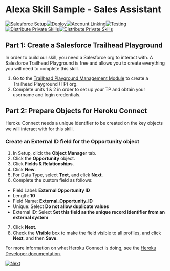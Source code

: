 # Alexa Skill Sample - Sales Assistant

[![Salesforce Setup](https://m.media-amazon.com/images/G/01/mobile-apps/dex/alexa/alexa-skills-kit/tutorials/tutorial-page-marker-1-on._TTH_.png)](./1-salesforce-setup.md)[![Deploy](https://m.media-amazon.com/images/G/01/mobile-apps/dex/alexa/alexa-skills-kit/tutorials/tutorial-page-marker-2-off._TTH_.png)](./2-heroku.md)[![Account Linking](https://m.media-amazon.com/images/G/01/mobile-apps/dex/alexa/alexa-skills-kit/tutorials/tutorial-page-marker-3-off._TTH_.png)](./3-deploy.md)[![Testing](https://m.media-amazon.com/images/G/01/mobile-apps/dex/alexa/alexa-skills-kit/tutorials/tutorial-page-marker-4-off._TTH_.png)](./4-account-linking.md)[![Distribute Private Skills](https://m.media-amazon.com/images/G/01/mobile-apps/dex/alexa/alexa-skills-kit/tutorials/tutorial-page-marker-5-off._TTH_.png)](./5-testing.md)[![Distribute Private Skills](https://m.media-amazon.com/images/G/01/mobile-apps/dex/alexa/alexa-skills-kit/tutorials/tutorial-page-marker-6-off._TTH_.png)](./6-distribute-private-skills.md)

## Part 1: Create a Salesforce Trailhead Playground

In order to build our skill, you need a Salesforce org to interact with. A Salesforce Trailhead Playground is free and allows you to create everything you will need to complete this skill.

1. Go to the [Trailhead Playground Management Module](https://trailhead.salesforce.com/modules/trailhead_playground_management) to create a Trailhead Playground (TP) org.
2. Complete units 1 & 2 in order to set up your TP and obtain your username and login credentials. 

## Part 2: Prepare Objects for Heroku Connect

Heroku Connect needs a unique identifier to be created on the key objects we will interact with for this skill. 

### Create an External ID field for the Opportunity object

1. In Setup, click the **Object Manager** tab.
2. Click the **Opportunity** object.
3. Click **Fields & Relationships**.
4. Click **New**.
5. For Data Type, select **Text**, and click **Next**.
6. Complete the custom field as follows:
 * Field Label: **External Opportunity ID**
 * Length: **10**
 * Field Name: **External_Opportunity_ID**
 * Unique: Select **Do not allow duplicate values**
 * External ID: Select **Set this field as the unique record identifier from an external system**
7. Click **Next**.
8. Check the **Visible** box to make the field visible to all profiles, and click **Next**, and then **Save**.

For more information on what Heroku Connect is doing, see the [Heroku Developer documentation](https://devcenter.heroku.com/articles/writing-data-to-salesforce-with-heroku-connect).

[![Next](https://m.media-amazon.com/images/G/01/mobile-apps/dex/alexa/alexa-skills-kit/tutorials/button-next._TTH_.png)](./2-heroku.md)
